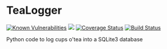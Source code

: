 # TeaLogger
[![Known Vulnerabilities](https://snyk.io/test/github/adamrees89/TeaLogger/badge.svg?targetFile=requirements.txt)](https://snyk.io/test/github/adamrees89/TeaLogger?targetFile=requirements.txt)
[![](https://img.shields.io/github/license/adamrees89/TeaLogger.svg)](https://choosealicense.com/licenses/mit/)
[![Coverage Status](https://coveralls.io/repos/github/adamrees89/TeaLogger/badge.svg?branch=master)](https://coveralls.io/github/adamrees89/TeaLogger?branch=master)
[![Build Status](https://travis-ci.org/adamrees89/TeaLogger.svg?branch=master)](https://travis-ci.org/adamrees89/TeaLogger)

Python code to log cups o'tea into a SQLite3 database
